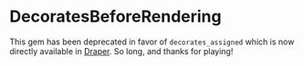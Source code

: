 # DecoratesBeforeRendering

This gem has been deprecated in favor of ```decorates_assigned``` which
is now directly available in
[Draper](https://github.com/drapergem/draper#when-to-decorate-objects).
So long, and thanks for playing!
